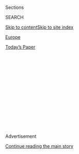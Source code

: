 <div id="app">

<div>

<div>

<div>

<div class="NYTAppHideMasthead css-1q2w90k e1suatyy0">

<div class="section css-ui9rw0 e1suatyy2">

<div class="css-eph4ug er09x8g0">

<div class="css-6n7j50">

</div>

<span class="css-1dv1kvn">Sections</span>

<div class="css-10488qs">

<span class="css-1dv1kvn">SEARCH</span>

</div>

[Skip to content](#site-content)[Skip to site
index](#site-index)

</div>

<div id="masthead-section-label" class="css-1wr3we4 eaxe0e00">

[Europe](https://www.nytimes3xbfgragh.onion/section/world/europe)

</div>

<div class="css-10698na e1huz5gh0">

</div>

</div>

<div id="masthead-bar-one" class="section hasLinks css-15hmgas e1csuq9d3">

<div class="css-uqyvli e1csuq9d0">

</div>

<div class="css-1uqjmks e1csuq9d1">

</div>

<div class="css-9e9ivx">

[](https://myaccount.nytimes3xbfgragh.onion/auth/login?response_type=cookie&client_id=vi)

</div>

<div class="css-1bvtpon e1csuq9d2">

[Today’s
Paper](https://www.nytimes3xbfgragh.onion/section/todayspaper)

</div>

</div>

</div>

</div>

<div data-aria-hidden="false">

<div id="site-content" data-role="main">

<div>

<div class="css-1aor85t" style="opacity:0.000000001;z-index:-1;visibility:hidden">

<div class="css-1hqnpie">

<div class="css-epjblv">

<span class="css-17xtcya">[Europe](/section/world/europe)</span><span class="css-x15j1o">|</span><span class="css-fwqvlz">Body
Bags and Enemy Lists: How Far-Right Police Officers and Ex-Soldiers
Planned for ‘Day
X’</span>

</div>

<div class="css-k008qs">

<div class="css-1iwv8en">

<span class="css-18z7m18"></span>

<div>

</div>

</div>

<span class="css-1n6z4y">https://nyti.ms/39JJzkO</span>

<div class="css-1705lsu">

<div class="css-4xjgmj">

<div class="css-4skfbu" data-role="toolbar" data-aria-label="Social Media Share buttons, Save button, and Comments Panel with current comment count" data-testid="share-tools">

  - 
  - 
  - 
  - 
    
    <div class="css-6n7j50">
    
    </div>

  - 

</div>

</div>

</div>

</div>

</div>

</div>

<div id="NYT_TOP_BANNER_REGION" class="css-13pd83m">

</div>

<div id="top-wrapper" class="css-1sy8kpn">

<div id="top-slug" class="css-l9onyx">

Advertisement

</div>

[Continue reading the main
story](#after-top)

<div class="ad top-wrapper" style="text-align:center;height:100%;display:block;min-height:250px">

<div id="top" class="place-ad" data-position="top" data-size-key="top">

</div>

</div>

<div id="after-top">

</div>

</div>

<div>

<div id="sponsor-wrapper" class="css-1hyfx7x">

<div id="sponsor-slug" class="css-19vbshk">

Supported by

</div>

[Continue reading the main
story](#after-sponsor)

<div id="sponsor" class="ad sponsor-wrapper" style="text-align:center;height:100%;display:block">

</div>

<div id="after-sponsor">

</div>

</div>

<div class="css-186x18t">

</div>

<div class="css-1vkm6nb ehdk2mb0">

# Body Bags and Enemy Lists: How Far-Right Police Officers and Ex-Soldiers Planned for ‘Day X’

</div>

Germany has woken up to a problem of far-right extremism in its elite
special forces. But the threat of neo-Nazi infiltration of state
institutions is much broader.

<div class="css-79elbk" data-testid="photoviewer-wrapper">

<div class="css-z3e15g" data-testid="photoviewer-wrapper-hidden">

</div>

<div class="css-1a48zt4 ehw59r15" data-testid="photoviewer-children">

![<span class="css-16f3y1r e13ogyst0" data-aria-hidden="true">A military
accessory shop in Schwerin whose owner was part of the Nordkreuz
group.</span><span class="css-cnj6d5 e1z0qqy90" itemprop="copyrightHolder"><span class="css-1ly73wi e1tej78p0">Credit...</span><span><span>Gordon
Welters for The New York
Times</span></span></span>](https://static01.graylady3jvrrxbe.onion/images/2020/07/15/world/00germany-nordkreuz1/merlin_169848747_56fc1d28-734b-4450-830e-9a7ce957c287-articleLarge.jpg?quality=75&auto=webp&disable=upscale)

</div>

</div>

<div class="css-18e8msd">

<div class="css-vp77d3 epjyd6m0">

<div class="css-hus3qt ey68jwv0" data-aria-hidden="true">

[![Katrin
Bennhold](https://static01.graylady3jvrrxbe.onion/images/2018/07/13/multimedia/author-katrin-bennhold/author-katrin-bennhold-thumbLarge.png
"Katrin Bennhold")](https://www.nytimes3xbfgragh.onion/by/katrin-bennhold)

</div>

<div class="css-1baulvz">

By [<span class="css-1baulvz last-byline" itemprop="name">Katrin
Bennhold</span>](https://www.nytimes3xbfgragh.onion/by/katrin-bennhold)

</div>

</div>

  - 
    
    <div class="css-ld3wwf e16638kd2">
    
    Published Aug. 1, 2020Updated Aug. 2,
    2020
    
    </div>

  - 
    
    <div class="css-4xjgmj">
    
    <div class="css-pvvomx" data-role="toolbar" data-aria-label="Social Media Share buttons, Save button, and Comments Panel with current comment count" data-testid="share-tools">
    
      - 
      - 
      - 
      - 
        
        <div class="css-6n7j50">
        
        </div>
    
      - 
    
    </div>
    
    </div>

</div>

</div>

<div class="section meteredContent css-1r7ky0e" name="articleBody" itemprop="articleBody">

<div class="css-1fanzo5 StoryBodyCompanionColumn">

<div class="css-53u6y8">

GÜSTROW, Germany — The plan sounded frighteningly concrete. The group
would round up political enemies and those defending migrants and
refugees, put them on trucks and drive them to a secret location.

Then they would kill them.

One member had already bought 30 body bags. More body bags were on an
order list, investigators say, along with quicklime, used to decompose
organic material.

On the surface, those discussing the plan seemed reputable. One was a
lawyer and local politician, but with a special hatred of immigrants.
Two were active army reservists. Two others were police officers,
including Marko Gross, a police sniper and former parachutist who acted
as their unofficial leader.

The group grew out of a[nationwide chat network for
soldiers](https://www.nytimes3xbfgragh.onion/2020/07/03/world/europe/germany-military-neo-nazis-ksk.html?searchResultPosition=2)
and others with far-right sympathies set up by a member of Germany’s
elite special forces, the KSK. Over time, under Mr. Gross’s supervision,
they formed a parallel group of their own. Members included a doctor, an
engineer, a decorator, a gym owner, even a local fisherman.

</div>

</div>

<div class="css-1fanzo5 StoryBodyCompanionColumn">

<div class="css-53u6y8">

They called themselves Nordkreuz, or Northern Cross.

“Between us, we were a whole village,” recalled Mr. Gross, one of
several Nordkreuz members who described to me in various interviews this
year how the group came together and began making plans.

They denied they had plotted to kill anyone. But investigators and
prosecutors, as well an account one member gave to the police —
transcripts of which were seen by The New York Times — indicate their
planning took a more sinister turn.

Germany has belatedly begun dealing with far-right networks that
officials now say are far more extensive than they ever understood. The
reach of far-right extremists into its armed forces is particularly
alarming in a country that has worked to cleanse itself of its Nazi past
and the horrors of the Holocaust. In July the government [disbanded an
entire
company](https://www.nytimes3xbfgragh.onion/2020/07/01/world/europe/german-special-forces-far-right.html)
infiltrated by extremists in the nation’s special forces.

But the Nordkreuz case, which only recently came to trial after being
uncovered more than three years ago, shows that the problem of far-right
infiltration is neither new nor confined to the KSK, or even the
military.

Far-right extremism penetrated multiple layers of German society in the
years when the authorities underestimated the threat or were reluctant
to countenance it fully, officials and lawmakers acknowledge. Now they
are struggling to uproot it.

</div>

</div>

<div class="css-1fanzo5 StoryBodyCompanionColumn">

<div class="css-53u6y8">

One central motivation of the extremists has seemed so far-fetched and
fantastical that for a long time the authorities and investigators did
not take it seriously, even as it gained broader currency in far-right
circles.

Neo-Nazi groups and other extremists call it Day X — a mythical moment
when Germany’s social order collapses, requiring committed far-right
extremists, in their telling, to save themselves and rescue the nation.

Today Day X preppers are drawing serious people with serious skills and
ambition. Increasingly, the German authorities consider the scenario a
pretext for domestic terrorism by far-right plotters or even for a
takeover of the government.

“I fear we’ve only seen the tip of the iceberg,” said Dirk Friedriszik,
a lawmaker in the northeastern state of Mecklenburg-Western Pomerania,
where Nordkreuz was founded. “It isn’t just the KSK. The real worry is:
These cells are everywhere. In the army, in the police, in reservist
units.”

Nordkreuz was one of those groups elaborately preparing for Day X. The
domestic intelligence service got a tip in late 2016, and prosecutors
started investigating in the summer of 2017. But it took years before
the network, or a small sliver of it, came before a court.

Even now, only one member of the group, Mr. Gross, has faced charges —
for illegal weapons possession, not for any larger conspiracy.

</div>

</div>

<div class="css-79elbk" data-testid="photoviewer-wrapper">

<div class="css-z3e15g" data-testid="photoviewer-wrapper-hidden">

</div>

<div class="css-1a48zt4 ehw59r15" data-testid="photoviewer-children">

![<span class="css-16f3y1r e13ogyst0" data-aria-hidden="true">“Between
us, we were a whole village,” recalled Marko Gross, one of about 30
Nordkreuz
members.</span><span class="css-cnj6d5 e1z0qqy90" itemprop="copyrightHolder"><span class="css-1ly73wi e1tej78p0">Credit...</span><span>Gordon
Welters for The New York
Times</span></span>](https://static01.graylady3jvrrxbe.onion/images/2020/07/20/world/00germany-nordkreuz2/merlin_173112810_62fa023a-97e4-4804-881c-d802ab71cfb9-articleLarge.jpg?quality=75&auto=webp&disable=upscale)

</div>

</div>

<div class="css-1fanzo5 StoryBodyCompanionColumn">

<div class="css-53u6y8">

Late last year, Mr. Gross was handed a 21-month suspended sentence. The
verdict was so mild that this year state prosecutors appealed it,
kicking the case into another protracted round of deliberations.

</div>

</div>

<div class="css-1fanzo5 StoryBodyCompanionColumn">

<div class="css-53u6y8">

Of some 30 Nordkreuz members, only two others, a lawyer and another
police officer, are currently under investigation by the federal
prosecutor on suspicion of plotting terrorism.

The outcome is typical of the authorities’ handling of far-right cases,
extremism experts say. The charges brought are often woefully narrow for
the elaborate plots they are meant to deter and punish. Almost always
they focus on individuals, not the networks themselves.

But the obstacles to prosecuting such cases more aggressively point to
another problem making the German authorities increasingly anxious:
Infiltration of the very institutions, like the police, that are
supposed to be doing the investigating.

In July the police chief of the western state of Hesse resigned after
police computers had been repeatedly accessed for confidential
information that was then used by neo-Nazis in death threats. It was in
Hesse that a well-known neo-Nazi assassinated a [regional
politician](https://www.nytimes3xbfgragh.onion/2019/06/26/world/europe/germany-walter-lubcke-neo-nazi.html?searchResultPosition=8)
last summer in a case that woke many Germans to the threat of far-right
terrorism.

Some Nordkreuz members were serious enough that they had compiled a list
of political enemies. Heiko Böhringer, a local politician in the area
where the group was based, had received death threats.

“I used to think these preppers, they’re harmless crazies who’ve watched
too many horror movies,” Mr. Böhringer said. “I changed my mind.”

</div>

</div>

<div class="css-1fanzo5 StoryBodyCompanionColumn">

<div class="css-53u6y8">

Mr. Friedriszik, the state lawmaker, tried for years to focus public
attention on the building danger of the far right, but found himself a
voice in the wilderness.

“This movement has its fingertips in lots of places,” he said. “All this
talk of Day X can seem like pure fantasy. But if you look closer, you
can see how quickly it turns into serious planning — and plotting.”

## Northern Cross

The shooting range in Güstrow, a rural town in a northeast corner of
Germany, sits at the end of a long dirt path secured by a heavy gate.
Barbed wire surrounds the area. A German flag flutters in the wind.

“This is where it all started,” Axel Moll, a local decorator and
Nordkreuz member with a hunting license and gun cabinet at home, told me
when I was touring the area earlier this year.

Mr. Gross, the police officer, was a regular at the range. He had been a
parachutist and long-distance reconnaissance officer in the German army
before his battalion was absorbed by Germany’s elite special forces, the
KSK. He never joined the KSK but knows several men who did.

Another regular was Frank Thiel, a champion in handgun competitions and
sought-after tactical shooting instructor for police and military units
across Germany.

In the fall of 2015, as hundreds of thousands of asylum seekers from
wars in Syria, Iraq and Afghanistan arrived in Germany, the men were
appalled. In their eyes, Germany faced a potential invasion from
terrorists, a possible breakdown of its welfare system, maybe even
unrest.

</div>

</div>

<div class="css-1fanzo5 StoryBodyCompanionColumn">

<div class="css-53u6y8">

And their own government was welcoming the
migrants.

</div>

</div>

<div class="css-79elbk" data-testid="photoviewer-wrapper">

<div class="css-z3e15g" data-testid="photoviewer-wrapper-hidden">

</div>

<div class="css-1a48zt4 ehw59r15" data-testid="photoviewer-children">

<div class="css-1xdhyk6 erfvjey0">

<span class="css-1ly73wi e1tej78p0">Image</span>

<div class="css-zjzyr8">

<div data-testid="lazyimage-container" style="height:257.77777777777777px">

</div>

</div>

</div>

<span class="css-16f3y1r e13ogyst0" data-aria-hidden="true">The shooting
range in Güstrow, where the members of Nordkreuz met.
</span><span class="css-cnj6d5 e1z0qqy90" itemprop="copyrightHolder"><span class="css-1ly73wi e1tej78p0">Credit...</span><span>Gordon
Welters for The New York Times</span></span>

</div>

</div>

<div class="css-1fanzo5 StoryBodyCompanionColumn">

<div class="css-53u6y8">

“We were worried,” Mr. Gross, 49, recalled in one of several
conversations with me this year.

In late 2015, while conducting a shooting workshop for [the
KSK](https://www.nytimes3xbfgragh.onion/2020/07/03/world/europe/germany-military-neo-nazis-ksk.html?searchResultPosition=2)
in southern Germany, Mr. Thiel learned about an encrypted, countrywide
chat network to share privileged information about the security
situation in Germany, and how to prepare for a crisis.

It was run by a soldier named André Schmitt. But everyone knew him as
[Hannibal](https://www.nytimes3xbfgragh.onion/2020/07/03/world/europe/germany-military-neo-nazis-ksk.html?searchResultPosition=1).

Who wanted in?

Soon some 30 people, many of them regulars at the shooting range in
Güstrow, joined the northern chapter of Mr. Schmitt’s network, avidly
following his updates. It was not long before Mr. Gross decided to
create a parallel group so they could communicate and meet up
locally. Members lived in towns and villages in the region, shared
far-right sympathies and considered themselves concerned citizens.

By January 2016, this network had become Nordkreuz.

There were two criteria for joining, Mr. Moll recalled: “The right
skills and the right attitude.”

Mr. Gross and another police officer in the group were members of what
was then an emerging far-right party, the Alternative for Germany, now
the third largest force in the national Parliament. At least two others
in the group had visited the Thule Seminar, an organization whose
leaders had a portrait of Hitler on their wall and preach white
supremacy.

Nordkreuz held meetings every few weeks, on the floor above a gym owned
by one member or in Mr. Moll’s showroom, where the two of us also
talked. Sometimes they had a barbecue. Other times, they invited guest
speakers.

Once a retired military officer came and talked about crisis management,
Mr. Moll recalled. Another time they invited a “Reichsbürger,” or
citizen of the Reich, a movement that does not recognize the postwar
German state.

</div>

</div>

<div class="css-1fanzo5 StoryBodyCompanionColumn">

<div class="css-53u6y8">

Over time, Nordkreuz members recalled, their group morphed into a
close-knit brotherhood with a shared ambition that would come to
dominate their lives: preparing for Day X.

They began hoarding enough supplies to survive for 100 days, including
food, gasoline, toiletries, walkie-talkies, medicine and ammunition. Mr.
Gross collected 600 euros from each member of the group to pay for it.
In all, he amassed more than 55,000 rounds of ammunition.

The group identified a “safe house,” where members would decamp with
their families on Day X: a former Communist vacation village deep in the
woods.

</div>

</div>

<div class="css-79elbk" data-testid="photoviewer-wrapper">

<div class="css-z3e15g" data-testid="photoviewer-wrapper-hidden">

</div>

<div class="css-1a48zt4 ehw59r15" data-testid="photoviewer-children">

<div class="css-1xdhyk6 erfvjey0">

<span class="css-1ly73wi e1tej78p0">Image</span>

<div class="css-zjzyr8">

<div data-testid="lazyimage-container" style="height:257.77777777777777px">

</div>

</div>

</div>

<span class="css-16f3y1r e13ogyst0" data-aria-hidden="true">Axel Moll, a
local decorator and Nordkreuz member, in the showroom where an order
list for Day X was compiled that included body bags and quick
lime.</span><span class="css-cnj6d5 e1z0qqy90" itemprop="copyrightHolder"><span class="css-1ly73wi e1tej78p0">Credit...</span><span>Gordon
Welters for The New York Times</span></span>

</div>

</div>

<div class="css-1fanzo5 StoryBodyCompanionColumn">

<div class="css-53u6y8">

The place was “ideal,” Mr. Moll said. There was a stream providing fresh
water, a small lake to wash themselves and clothes, a forest with wood
to build and deer to hunt, even an old septic tank.

Didn’t all this seem a little far-fetched to them? I asked.

Mr. Moll smiled at my “Western naïveté.”

The region where they live is nestled between the former Iron Curtain
and the Polish border. Members had grown up in the former East Germany.

“Under Communism, everything was scarce,’’ Mr. Moll explained. ‘‘You had
to get creative getting things through certain channels. You could not
rely on things being in the supermarket. You could say we’re used to
prepping.’’

</div>

</div>

<div class="css-1fanzo5 StoryBodyCompanionColumn">

<div class="css-53u6y8">

And, he said, they had already seen one system collapse. “You learn how
to read between the lines. It’s an advantage.”

Through 2016, as hundreds of thousands more migrants arrived in Germany
and a number of Islamist terrorist attacks took place in Europe, the
planning got more serious.

Mr. Gross and other Nordkreuz members traveled in the fall to an arms
fair in Nuremberg **** and **** met Mr. Schmitt, the special forces
soldier running the nationwide chat network, in person.

Members of the group learned how to rappel down the tower of a disused
fire station. Two pickup points were designated as Day X meeting spots.
Two fully functioning operating theaters were built as makeshift field
hospitals, in a basement and a mobile home.

“The scenario was that something bad would happen,” Mr. Gross told me.
“We asked ourselves, what did we want to prepare for? And we decided
that if we were going to do this, we would go all the way.”

## Body Bags and Quicklime

The question investigators are now scrutinizing is what did it mean to
“go all the way.”

Mr. Gross insisted to me that the group was only prepping for what they
saw as the day that the social order would collapse, for Day X. He said
they never planned any murders, or intended to cause any harm.

But at least one member of the group portrays a more ominous story.

“People were to be gathered and murdered,” Horst Schelski told
investigators in 2017, according to transcripts of his statement shared
with The New York Times.

</div>

</div>

<div class="css-1fanzo5 StoryBodyCompanionColumn">

<div class="css-53u6y8">

Mr. Schelski is a former air force officer whose account is disputed by
the others. It pivots on a meeting he said took place at the end of 2016
at a highway truck stop in Sternberg, a small town about 40 minutes west
of the shooting range the men frequented.

There, at a coffee stand that today resembles little more than a shed
facing a bleak parking lot, Mr. Gross met with a handful of other men,
in what had become a concentrated cell within Nordkreuz.

Among the others present were two men now under investigation on
suspicion of plotting terrorism. Under German law, they cannot be fully
named. One was Haik J., who like Mr. Gross was a police officer. Another
was a lawyer and local politician, Jan Henrik H. Both declined to speak
with me.

Jan Henrik H. was described by other members as particularly fervent and
hateful. On his birthdays, he held a shooting contest on a field behind
his house in Rostock, a nearby city on Germany’s northern coast,
Nordkreuz members recalled.

The winner got a trophy named for Mehmet Turgut, a Turkish street vendor
killed in Rostock in 2004 by the National Socialist Underground, a
far-right terrorist group.

Mr. Gross was the most recent
winner.

</div>

</div>

<div class="css-79elbk" data-testid="photoviewer-wrapper">

<div class="css-z3e15g" data-testid="photoviewer-wrapper-hidden">

</div>

<div class="css-1a48zt4 ehw59r15" data-testid="photoviewer-children">

<div class="css-1xdhyk6 erfvjey0">

<span class="css-1ly73wi e1tej78p0">Image</span>

<div class="css-zjzyr8">

<div data-testid="lazyimage-container" style="height:257.77777777777777px">

</div>

</div>

</div>

<span class="css-16f3y1r e13ogyst0" data-aria-hidden="true">A memorial
for Mehmet Turgut, a Turkish street vendor killed in Rostock in 2004 by
far-right terrorists. A Nordkreuz member was furious when the memorial
was
unveiled.</span><span class="css-cnj6d5 e1z0qqy90" itemprop="copyrightHolder"><span class="css-1ly73wi e1tej78p0">Credit...</span><span>Gordon
Welters for The New York Times</span></span>

</div>

</div>

<div class="css-1fanzo5 StoryBodyCompanionColumn">

<div class="css-53u6y8">

Mr. Schelski told the police that Jan Henrik H. kept a thick binder in
his garage with the names, addresses and photos of local politicians and
activists whom he considered to be political enemies. Some had sought to
help refugees by seeking real estate to turn into shelters.

</div>

</div>

<div class="css-1fanzo5 StoryBodyCompanionColumn">

<div class="css-53u6y8">

Much in the file came from publicly available sources. But there were
also handwritten notes with information obtained from a police computer.

As they drank coffee at the truck stop, Jan Henrik H. turned the
conversation to “the people in the file,” whom he said were “harmful” to
the state and needed to be “done away with,” Mr. Schelski later told the
police.

Jan Henrik H. wanted advice on how best to transport their captives once
they had been rounded up. He asked Mr. Schelski, a major in the state
reservist unit, how they could get them past any checkpoints that might
be created in a time of unrest. Would uniforms help? Army trucks?

After that meeting, Mr. Schelski told the police, he distanced himself
from the group.

By then, the intelligence service was already watching. Some eight
months after the truck stop meeting, the authorities conducted the first
in a series of raids on the homes of several Nordkreuz members.

Over two years, the raids and intelligence work uncovered weapons,
ammunition, enemy lists, and a handwritten order list for Day X that
included the body bags and quick lime.

I asked Mr. Gross about the body bags. He told me they were
“multipurpose vessels,” usable as cheap waterproof sleeping bag covers
or for transporting large items.

The disclosure that the group had identified political enemies has
rattled Mr. Böhringer, the local politician. In 2015, two police
officers came to sketch his house after he started receiving death
threats.

</div>

</div>

<div class="css-1fanzo5 StoryBodyCompanionColumn">

<div class="css-53u6y8">

“We want to know where you can get in, where you sleep, so that we can
protect you,” they told
him.

</div>

</div>

<div class="css-79elbk" data-testid="photoviewer-wrapper">

<div class="css-z3e15g" data-testid="photoviewer-wrapper-hidden">

</div>

<div class="css-1a48zt4 ehw59r15" data-testid="photoviewer-children">

<div class="css-1xdhyk6 erfvjey0">

<span class="css-1ly73wi e1tej78p0">Image</span>

<div class="css-zjzyr8">

<div data-testid="lazyimage-container" style="height:257.77777777777777px">

</div>

</div>

</div>

<span class="css-16f3y1r e13ogyst0" data-aria-hidden="true">“I used to
think these preppers, they’re harmless crazies who’ve watched too many
horror movies,” said Heiko Böhringer, a local politician. “I changed my
mind.”</span><span class="css-cnj6d5 e1z0qqy90" itemprop="copyrightHolder"><span class="css-1ly73wi e1tej78p0">Credit...</span><span>Gordon
Welters for The New York Times</span></span>

</div>

</div>

<div class="css-1fanzo5 StoryBodyCompanionColumn">

<div class="css-53u6y8">

He said he wasn’t too concerned. But in June 2018, Mr. Böhringer was
called to the police station. The homes of two Nordkreuz members had
recently been raided, one of them a policeman based in his hometown:
Haik J., who had been at the truck stop meeting.

“They showed me a handmade sketch of my home,” Mr. Böhringer said. “‘Do
you recognize this?’ they had asked.”

“It was the exact same sketch that those officers had made in my home,”
he said.

“I had to swallow pretty hard,” he recalled. “The very people who said
they wanted to protect me then passed this on to people who wanted to
harm me.”

“They didn’t just want to survive Day X, they wanted to kill their
enemies,” he said. “It was concrete, what they were planning.”

## Meeting with Marko

The first time I knocked on Mr. Gross’s door, in the village of Banzkow,
about an hour’s drive from the shooting range, we ended up talking
outside for two hours.

The second time, it started raining and he invited me into his red brick
farmhouse on “Liberation Street,” named for Germany’s liberation from
the Nazis at the end of World War II.

</div>

</div>

<div class="css-1fanzo5 StoryBodyCompanionColumn">

<div class="css-53u6y8">

In the hallway his old military badge and uniform were on display. A
large map of Germany in 1937 dominated the wall. Images of guns were
ubiquitous. On refrigerator magnets. On mugs. On a calendar.

It was the same home that the police had raided years earlier, in August
2017, and found more than two dozen weapons and 23,800 rounds of
ammunition, some of it stolen from police and military
stockpiles.

</div>

</div>

<div class="css-79elbk" data-testid="photoviewer-wrapper">

<div class="css-z3e15g" data-testid="photoviewer-wrapper-hidden">

</div>

<div class="css-1a48zt4 ehw59r15" data-testid="photoviewer-children">

<div class="css-1xdhyk6 erfvjey0">

<span class="css-1ly73wi e1tej78p0">Image</span>

<div class="css-zjzyr8">

<div data-testid="lazyimage-container" style="height:257.77777777777777px">

</div>

</div>

</div>

<span class="css-16f3y1r e13ogyst0" data-aria-hidden="true">Mr. Gross’s
house, second from left,
in Banzkow.</span><span class="css-cnj6d5 e1z0qqy90" itemprop="copyrightHolder"><span class="css-1ly73wi e1tej78p0">Credit...</span><span>Gordon
Welters for The New York Times</span></span>

</div>

</div>

<div class="css-1fanzo5 StoryBodyCompanionColumn">

<div class="css-53u6y8">

Another police raid in June 2019 uncovered another 31,500 rounds of
ammunition and an Uzi submachine gun. This time they arrested him.

In court, it took prosecutors almost 45 minutes to read the list of
cartridges, guns, explosives and knives they had found. He was only
charged with illegal weapons possession. In the ongoing terrorism
investigation he is a witness, not a suspect.

“It’s pretty astounding,” said Lorenz Caffier, the state’s interior
minister, who used to shake Mr. Gross’s hand at the annual special
forces workshop in Güstrow. “Someone who hoards that much ammunition at
home, is close to far-right tendencies and also makes extremist comments
in chats is no harmless prepper.”

“Marko G. has a key role,” he said.

Prosecutors have traced the illegal ammunition in Mr. Gross’s home to a
dozen police and military depots across the country, indicating possible
collaborators. Several of the units shot in Güstrow.

</div>

</div>

<div class="css-1fanzo5 StoryBodyCompanionColumn">

<div class="css-53u6y8">

“We don’t know how it got from there to him,” said Claudia Lange, a
prosecutor.

Three other police officers are being investigated on suspicion of
helping Mr. Gross. Asked during the trial, Mr. Gross said he did not
remember how he got the ammunition. When I met him, he stuck to that
line.

But otherwise he was not shy about sharing his views.

Chancellor Angela Merkel belongs “in the dock,” he said. The
multicultural cities in western Germany are “the caliphate.” The best
way to escape creeping migration was to move to the East German
countryside, “where people are still called Schmidt, Schneider and
Müller.”

A copy of Compact, a prominent far-right magazine, with President
Trump’s face on the cover, lay on a shelf. A selection of the
president’s speeches had been translated into German in the issue. “I
like Trump,” Mr. Gross said.

As far back as 2009, some fellow police officers had voiced concerns
about Mr. Gross’s far-right views, noting that he had brought books
about the Nazis to work. But no one intervened, and he was even groomed
for promotion.

“There is no danger from the far right,” he insisted. “I don’t know a
single neo-Nazi.”

Soldiers and police officers are “frustrated,” he told me the third time
we met, ticking off complaints about migrants, crime and the mainstream
media. He likens the coverage of coronavirus to the censored state
broadcaster during Communism. Instead, he says, he has a YouTube
subscription to RT, the Russian state-controlled channel and other
alternative media.

In that parallel universe of disinformation, he learns that the
government is secretly flying in refugees after midnight. That
coronavirus is a ploy to deprive citizens of their rights. That Ms.
Merkel works for what he calls the “deep state.”

“The deep state is global,” Mr. Gross said. “It’s big capital, the big
banks, Bill Gates.”

He still expects Day X, sooner or later. Riots linked to an economic
meltdown. Or a blackout, because the German government is shuttering
coal plants.

</div>

</div>

<div class="css-1fanzo5 StoryBodyCompanionColumn">

<div class="css-53u6y8">

Nordkreuz members never told me, nor the authorities, the location of
the disused vacation village that was their safe house for Day X.

The safe house is still active, said Mr. Gross, who at the height of
Nordkreuz’s planning had boasted to a fellow member that his network
contained 2,000 like-minded people in Germany and beyond.

“The network is still there,” he said.

Christopher F. Schuetze contributed reporting.

</div>

</div>

<div>

</div>

</div>

<div>

</div>

<div>

</div>

<div>

</div>

<div>

<div id="bottom-wrapper" class="css-1ede5it">

<div id="bottom-slug" class="css-l9onyx">

Advertisement

</div>

[Continue reading the main
story](#after-bottom)

<div id="bottom" class="ad bottom-wrapper" style="text-align:center;height:100%;display:block;min-height:90px">

</div>

<div id="after-bottom">

</div>

</div>

</div>

</div>

</div>

## Site Index

<div>

</div>

## Site Information Navigation

  - [© <span>2020</span> <span>The New York Times
    Company</span>](https://help.nytimes3xbfgragh.onion/hc/en-us/articles/115014792127-Copyright-notice)

<!-- end list -->

  - [NYTCo](https://www.nytco.com/)
  - [Contact
    Us](https://help.nytimes3xbfgragh.onion/hc/en-us/articles/115015385887-Contact-Us)
  - [Work with us](https://www.nytco.com/careers/)
  - [Advertise](https://nytmediakit.com/)
  - [T Brand Studio](http://www.tbrandstudio.com/)
  - [Your Ad
    Choices](https://www.nytimes3xbfgragh.onion/privacy/cookie-policy#how-do-i-manage-trackers)
  - [Privacy](https://www.nytimes3xbfgragh.onion/privacy)
  - [Terms of
    Service](https://help.nytimes3xbfgragh.onion/hc/en-us/articles/115014893428-Terms-of-service)
  - [Terms of
    Sale](https://help.nytimes3xbfgragh.onion/hc/en-us/articles/115014893968-Terms-of-sale)
  - [Site
    Map](https://spiderbites.nytimes3xbfgragh.onion)
  - [Help](https://help.nytimes3xbfgragh.onion/hc/en-us)
  - [Subscriptions](https://www.nytimes3xbfgragh.onion/subscription?campaignId=37WXW)

</div>

</div>

</div>

</div>
